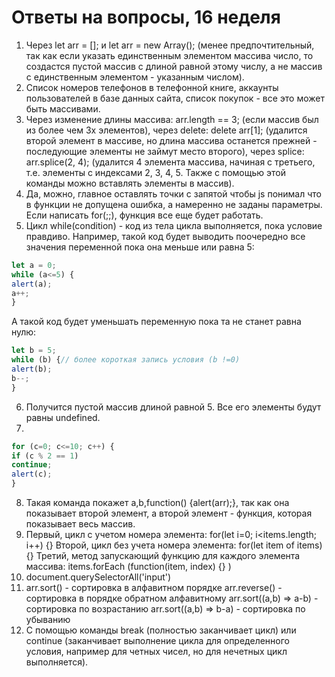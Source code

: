 # Ответы на вопросы, 16 неделя

1.  Через let arr = []; и let arr = new Array(); (менее предпочтительный, так как если указать единственным элементом массива число, то создастся пустой массив с длиной равной этому числу, а не массив с единственным элементом - указанным числом).
2. Список номеров телефонов в телефонной книге, аккаунты пользователей в базе данных сайта, список покупок - все это может быть массивами. 
3. Через изменение длины массива: arr.length == 3; (если массив был из более чем 3х элементов), 
через delete: delete arr[1]; (удалится второй элемент в массиве, но длина массива останется прежней - последующие элементы не займут место второго),
через splice: arr.splice(2, 4); (удалится 4 элемента массива, начиная с третьего, т.е. элементы с индексами 2, 3, 4, 5. Также с помощью этой команды можно вставлять элементы в массив).
4. Да, можно, главное оставлять точки с запятой чтобы js понимал что в функции не допущена ошибка, а намеренно не заданы параметры. Если написать for(;;), функция все еще будет работать.
5. Цикл while(condition) - код из тела цикла выполняется, пока условие правдиво. Например, такой код будет выводить поочередно все значения переменной пока она меньше или равна 5:

```jsx
let a = 0;
while (a<=5) {
alert(a);
a++;
}
```

А такой код будет уменьшать переменную пока та не станет равна нулю:

```jsx
let b = 5;
while (b) {// более короткая запись условия (b !=0)
alert(b);
b--;
}
```

6. Получится пустой массив длиной равной 5. Все его элементы будут равны undefined.
7. 

```jsx
for (c=0; c<=10; c++) {
if (c % 2 == 1)
continue;
alert(c); 
}
```

8. Такая команда покажет a,b,function() {alert(arr);}, так как она показывает второй элемент, а второй элемент - функция, которая показывает весь массив.
9. Первый, цикл с учетом номера элемента: for(let i=0; i<items.length; i++) {}
Второй, цикл без учета номера элемента: for(let item of items) {}
Третий, метод запускающий функцию для каждого элемента массива: items.forEach (function(item, index) {} )
10.  document.querySelectorAll('input')
11. arr.sort() - cортировка в алфавитном порядке
arr.reverse() - сортировка в порядке обратном алфавитному
arr.sort((a,b) => a-b) - сортировка по возрастанию
arr.sort((a,b) => b-a) - сортировка по убыванию
12. С помощью команды break (полностью заканчивает цикл) или continue (заканчивает выполнение цикла для определенного условия, например для четных чисел, но для нечетных цикл выполняется).
